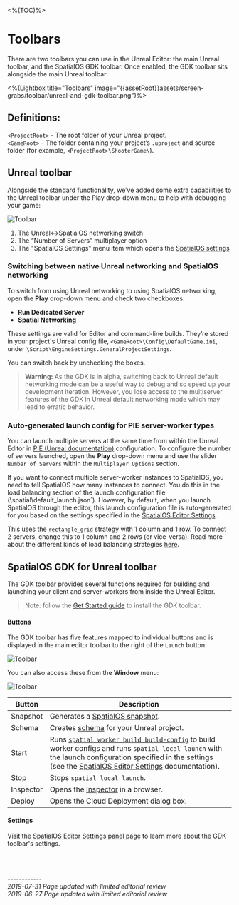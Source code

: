 <%(TOC)%>
# Toolbars

There are two toolbars you can use in the Unreal Editor: the main Unreal toolbar, and the SpatialOS GDK toolbar. Once enabled, the GDK toolbar sits alongside the main Unreal toolbar:

<%(Lightbox title="Toolbars" image="{{assetRoot}}assets/screen-grabs/toolbar/unreal-and-gdk-toolbar.png")%>

## Definitions:
`<ProjectRoot>` - The root folder of your Unreal project.  
`<GameRoot>` - The folder containing your project’s `.uproject` and source folder (for example, `<ProjectRoot>\ShooterGame\`).

## Unreal toolbar

Alongside the standard functionality, we’ve added some extra capabilities to the Unreal toolbar under the Play drop-down menu to help with debugging your game:

 ![Toolbar]({{assetRoot}}assets/screen-grabs/toolbar/multi-player-options.png)

1. The Unreal<->SpatialOS networking switch
1. The “Number of Servers” multiplayer option
1. The "SpatialOS Settings" menu item which opens the [SpatialOS settings]({{urlRoot}}/content/unreal-editor-interface/editor-settings)

### Switching between native Unreal networking and SpatialOS networking

To switch from using Unreal networking to using SpatialOS networking, open the **Play** drop-down menu and check two checkboxes:

* **Run Dedicated Server**
* **Spatial Networking** 

These settings are valid for Editor and command-line builds. They’re stored in your project's Unreal config file, `<GameRoot>\Config\DefaultGame.ini`, under `\Script\EngineSettings.GeneralProjectSettings`.

You can switch back by unchecking the boxes.

> **Warning:** As the GDK is in alpha, switching back to Unreal default networking mode can be a useful way to debug and so speed up your development iteration. However, you lose access to the multiserver features of the GDK in Unreal default networking mode which may lead to erratic behavior.

### Auto-generated launch config for PIE server-worker types

You can launch multiple servers at the same time from within the Unreal Editor in [PIE (Unreal documentation)](https://docs.unrealengine.com/en-us/Engine/UI/LevelEditor/InEditorTesting#playineditor) configuration. To configure the number of servers launched, open the **Play** drop-down menu and use the slider `Number of Servers` within the `Multiplayer Options` section.

If you want to connect multiple server-worker instances to SpatialOS, you need to tell SpatialOS how many instances to connect. You do this in the load balancing section of the launch configuration file (<ProjectPath>\spatial\default_launch.json`). However, by default, when you launch SpatialOS through the editor, this launch configuration file is auto-generated for you based on the settings specified in the [SpatialOS Editor Settings]({{urlRoot}}/content/unreal-editor-interface/editor-settings).

 This uses the [`rectangle_grid`](https://docs.improbable.io/reference/latest/shared/worker-configuration/load-balancer-config-2#rectangular-grid-rectangle-grid) strategy with 1 column and 1 row. To connect 2 servers, change this to 1 column and 2 rows (or vice-versa). Read more about the different kinds of load balancing strategies [here](https://docs.improbable.io/reference/latest/shared/worker-configuration/load-balancing).

## SpatialOS GDK for Unreal toolbar

The GDK toolbar provides several functions required for building and launching your client and server-workers from inside the Unreal Editor.

> Note: follow the [Get Started guide]({{urlRoot}}/content/get-started/introduction) to install the GDK toolbar.

#### Buttons

The GDK toolbar has five features mapped to individual buttons and is displayed in the main editor toolbar to the right of the `Launch` button:

 ![Toolbar]({{assetRoot}}assets/screen-grabs/toolbar/gdk-toolbar.png)

You can also access these from the **Window** menu:

 ![Toolbar]({{assetRoot}}assets/screen-grabs/toolbar/window-access.png)

| Button | Description |
| --- | --- |
| Snapshot | Generates a [SpatialOS snapshot]({{urlRoot}}/content/glossary#snapshot). |
| Schema | Creates [schema]({{urlRoot}}/content/glossary#schema) for your Unreal project. |
| Start | Runs [`spatial worker build build-config`](https://docs.improbable.io/reference/latest/shared/spatial-cli/spatial-worker-build-build-config) to build worker configs and runs `spatial local launch` with the launch configuration specified in the settings (see the [SpatialOS Editor Settings]({{urlRoot}}/content/unreal-editor-interface/editor-settings) documentation). |
| Stop | Stops `spatial local launch`. |
| Inspector | Opens the [Inspector]({{urlRoot}}/content/glossary#inspector) in a browser. |
| Deploy | Opens the Cloud Deployment dialog box. |

#### Settings

Visit the [SpatialOS Editor Settings panel page]({{urlRoot}}/content/unreal-editor-interface/editor-settings) to learn more about the GDK toolbar's settings.

<br/>

<br/>------------<br/>
_2019-07-31 Page updated with limited editorial review_
<br/>_2019-06-27 Page updated with limited editorial review_
<br/>	<br/>
